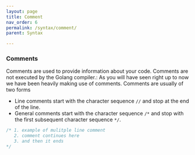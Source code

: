 ```yaml
---
layout: page
title: Comment
nav_order: 6
permalink: /syntax/comment/
parent: Syntax

---
```


###  Comments
Comments are used to provide information about your code. Comments are not executed by the Golang compiler.: As you will have seen right up to now we have been heavily making use of comments. Comments are usually of two forms
- Line comments start with the character sequence `//` and stop at the end of the line. 
- General comments start with the character sequence `/*` and stop with the first subsequent character sequence `*/`.

```go   
/* 1. example of mulitple line comment
   2. comment continues here
   3. and then it ends
*/
```


